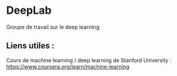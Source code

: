 # DeepLab
Groupe de travail sur le deep learning

## Liens utiles :

Cours de machine learning / deep learning de Stanford University : https://www.coursera.org/learn/machine-learning
